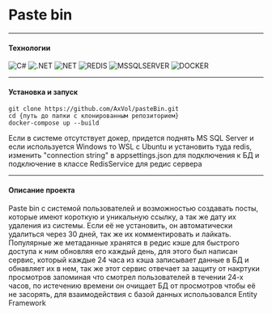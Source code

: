 # Paste bin 
___
#### Технологии
![C#](https://img.shields.io/badge/-Csharp_11-000278?style=for-the-badge&logo=c-sharp)
![.NET](https://img.shields.io/badge/-.NET_7-000278?style=for-the-badge&logo=.NET)
![NET](https://img.shields.io/badge/-ASP.NET_CORE-000278?style=for-the-badge&logo=.NET)
![REDIS](https://img.shields.io/badge/-Redis_Cache-000278?style=for-the-badge&logo=Redis)
![MSSQLSERVER](https://img.shields.io/badge/-MS_SQL_SERVER-000278?style=for-the-badge&logo=microsoft-sql-server)
![DOCKER](https://img.shields.io/badge/-DOCKER-000278?style=for-the-badge&logo=docker)
___
#### Установка и запуск
```CMD
git clone https://github.com/AxVol/pasteBin.git
cd {путь до папки с клонированным репозиторием}
docker-compose up --build
```
Если в системе отсутствует докер, придется поднять MS SQL Server и если используется Windows то WSL с Ubuntu и установить туда redis, изменить "connection string" в appsettings.json для подключения к БД и подключение в классе RedisService для редис сервера 
___
#### Описание проекта
Paste bin с системой пользователей и возможностью создавать посты, которые имеют короткую и уникальную ссылку, а так же дату их удаления из системы. Если её не установить, он автоматически удалиться через 30 дней, так же их комментировать и лайкать. Популярные же метаданные хранятся в редис кэше для быстрого доступа к ним обновляя его каждый день, для этого был написан сервис, который каждые 24 часа из кэша записывает данные в БД и обнавляет их в нем, так же этот сервис отвечает за защиту от накртуки просмотров запоминая что смотрел пользователей в течении 24-х часов, по истечению времени он очищает БД от просмотров чтобы её не засорять, для взаимодействия с базой данных использовался Entity Framework 